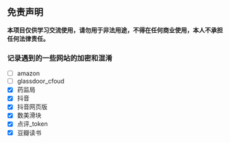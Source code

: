 ## 免责声明
**本项目仅供学习交流使用，请勿用于非法用途，不得在任何商业使用，本人不承担任何法律责任。**
### 记录遇到的一些网站的加密和混淆

- [ ] amazon
- [ ] glassdoor_cfoud
- [x] 药监局
- [x] 抖音
- [x] 抖音网页版
- [x] 数美滑块
- [x] 点评_token
- [x] 豆瓣读书